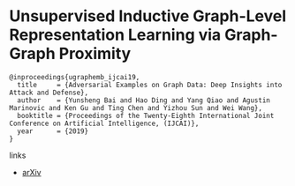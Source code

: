 # Unsupervised Inductive Graph-Level Representation Learning via Graph-Graph Proximity

```
@inproceedings{ugraphemb_ijcai19,
  title     = {Adversarial Examples on Graph Data: Deep Insights into Attack and Defense},
  author    = {Yunsheng Bai and Hao Ding and Yang Qiao and Agustin Marinovic and Ken Gu and Ting Chen and Yizhou Sun and Wei Wang},
  booktitle = {Proceedings of the Twenty-Eighth International Joint Conference on Artificial Intelligence, (IJCAI)},            
  year      = {2019}
}
```

links
- [arXiv](https://arxiv.org/abs/1904.01098)
